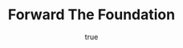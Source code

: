 ---
title: "Forward The Foundation"
bookCover: "/assets/book-covers/forward-the-foundation.jpg"
slug: "forward-the-foundation"
bookAuthor: "Isaac Asimov"
rating: 10
done: false
tags: []
summary: false
detailedNotes: false
amazonLink: ""
author:
  name: Rico Trebeljahr
  picture: "/assets/blog/profile.jpeg"
---